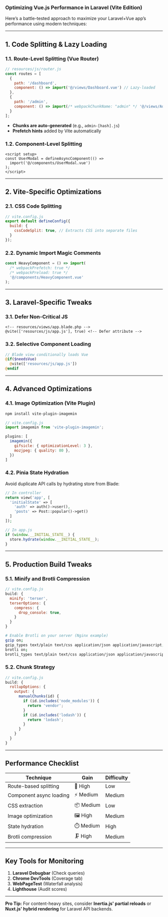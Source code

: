 ### **Optimizing Vue.js Performance in Laravel (Vite Edition)**

Here’s a battle-tested approach to maximize your Laravel+Vue app’s performance using modern techniques:

---

## **1. Code Splitting & Lazy Loading**
### **1.1. Route-Level Splitting (Vue Router)**
```javascript
// resources/js/router.js
const routes = [
  {
    path: '/dashboard',
    component: () => import('@/views/Dashboard.vue') // Lazy-loaded
  },
  {
    path: '/admin',
    component: () => import(/* webpackChunkName: "admin" */ '@/views/Admin.vue')
  }
];
```
- **Chunks are auto-generated** (e.g., `admin-[hash].js`)
- **Prefetch hints** added by Vite automatically

### **1.2. Component-Level Splitting**
```vue
<script setup>
const UserModal = defineAsyncComponent(() =>
  import('@/components/UserModal.vue')
);
</script>
```

---

## **2. Vite-Specific Optimizations**
### **2.1. CSS Code Splitting**
```javascript
// vite.config.js
export default defineConfig({
  build: {
    cssCodeSplit: true, // Extracts CSS into separate files
  }
});
```

### **2.2. Dynamic Import Magic Comments**
```javascript
const HeavyComponent = () => import(
  /* webpackPrefetch: true */
  /* webpackPreload: true */
  '@/components/HeavyComponent.vue'
);
```

---

## **3. Laravel-Specific Tweaks**
### **3.1. Defer Non-Critical JS**
```blade
<!-- resources/views/app.blade.php -->
@vite(['resources/js/app.js'], true) <!-- Defer attribute -->
```

### **3.2. Selective Component Loading**
```php
// Blade view conditionally loads Vue
@if($needsVue)
  @vite(['resources/js/app.js'])
@endif
```

---

## **4. Advanced Optimizations**
### **4.1. Image Optimization (Vite Plugin)**
```bash
npm install vite-plugin-imagemin
```
```javascript
// vite.config.js
import imagemin from 'vite-plugin-imagemin';

plugins: [
  imagemin({
    gifsicle: { optimizationLevel: 3 },
    mozjpeg: { quality: 80 },
  })
]
```

### **4.2. Pinia State Hydration**
Avoid duplicate API calls by hydrating store from Blade:
```php
// In controller
return view('app', [
  'initialState' => [
    'auth' => auth()->user(),
    'posts' => Post::popular()->get()
  ]
]);
```
```javascript
// In app.js
if (window.__INITIAL_STATE__) {
  store.hydrate(window.__INITIAL_STATE__);
}
```

---

## **5. Production Build Tweaks**
### **5.1. Minify and Brotli Compression**
```javascript
// vite.config.js
build: {
  minify: 'terser',
  terserOptions: {
    compress: {
      drop_console: true,
    }
  }
}
```
```bash
# Enable Brotli on your server (Nginx example)
gzip on;
gzip_types text/plain text/css application/json application/javascript;
brotli on;
brotli_types text/plain text/css application/json application/javascript;
```

### **5.2. Chunk Strategy**
```javascript
// vite.config.js
build: {
  rollupOptions: {
    output: {
      manualChunks(id) {
        if (id.includes('node_modules')) {
          return 'vendor';
        }
        if (id.includes('lodash')) {
          return 'lodash';
        }
      }
    }
  }
}
```

---

## **Performance Checklist**
| Technique | Gain | Difficulty |
|-----------|------|------------|
| Route-based splitting | 🚀 High | Low |
| Component async loading | ⚡ Medium | Medium |
| CSS extraction | 📦 Medium | Low |
| Image optimization | 🖼️ High | Medium |
| State hydration | ⏱️ Medium | High |
| Brotli compression | 🗜️ High | Medium |

---

## **Key Tools for Monitoring**
1. **Laravel Debugbar** (Check queries)
2. **Chrome DevTools** (Coverage tab)
3. **WebPageTest** (Waterfall analysis)
4. **Lighthouse** (Audit scores)

---

**Pro Tip:** For content-heavy sites, consider **Inertia.js' partial reloads** or **Nuxt.js' hybrid rendering** for Laravel API backends.
